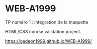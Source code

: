 # WEB-A1999
TP numéro 1 : intégration de la maquette

HTML/CSS course validation project.

https://gedeon1999.github.io/WEB-A1999/
